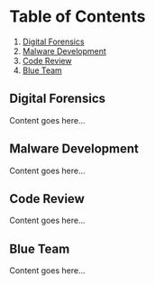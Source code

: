 # Table of Contents

1. [Digital Forensics](#digital-forensics)  
2. [Malware Development](#malware-development)  
3. [Code Review](#code-review)  
4. [Blue Team](#blue-team)  

## Digital Forensics
Content goes here...

## Malware Development
Content goes here...

## Code Review
Content goes here...

## Blue Team
Content goes here...
